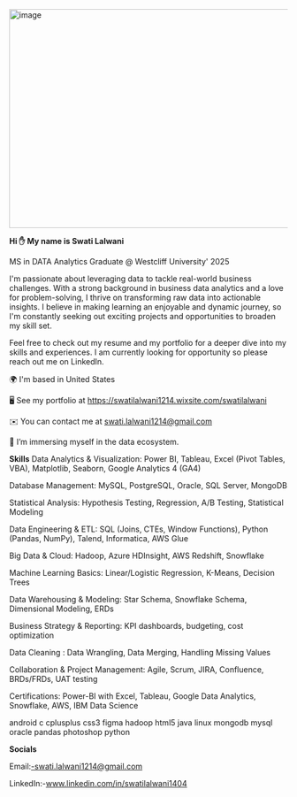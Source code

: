 
<img width="1584" height="396" alt="image" src="https://github.com/user-attachments/assets/0d6f4d5f-e7bd-4df0-8cc2-88868de6d355" />








**Hi ✋ My name is Swati Lalwani**


MS in DATA Analytics Graduate @ Westcliff University' 2025


I'm passionate about leveraging data to tackle real-world business challenges. With a strong background in business data analytics and a love for problem-solving, I thrive on transforming raw data into actionable insights. I believe in making learning an enjoyable and dynamic journey, so I'm constantly seeking out exciting projects and opportunities to broaden my skill set.

Feel free to check out my resume and my portfolio for a deeper dive into my skills and experiences. I am currently looking for opportunity so please reach out me on LinkedIn.

🌍  I'm based in United States

🖥️  See my portfolio at https://swatilalwani1214.wixsite.com/swatilalwani

✉️  You can contact me at swati.lalwani1214@gmail.com

🧠  I’m immersing myself in the data ecosystem.

**Skills**
Data Analytics & Visualization: Power BI, Tableau, Excel (Pivot Tables, VBA), Matplotlib, Seaborn, Google Analytics 4 (GA4)

Database Management: MySQL, PostgreSQL, Oracle, SQL Server, MongoDB

Statistical Analysis: Hypothesis Testing, Regression, A/B Testing, Statistical Modeling

Data Engineering & ETL: SQL (Joins, CTEs, Window Functions), Python (Pandas, NumPy), Talend, Informatica, AWS Glue

Big Data & Cloud: Hadoop, Azure HDInsight, AWS Redshift, Snowflake

Machine Learning Basics: Linear/Logistic Regression, K-Means, Decision Trees

Data Warehousing & Modeling: Star Schema, Snowflake Schema, Dimensional Modeling, ERDs

Business Strategy & Reporting: KPI dashboards, budgeting, cost optimization

Data Cleaning : Data Wrangling, Data Merging, Handling Missing Values

Collaboration & Project Management: Agile, Scrum, JIRA, Confluence, BRDs/FRDs, UAT testing

Certifications: Power-BI with Excel, Tableau, Google Data Analytics, Snowflake, AWS, IBM Data Science

android c cplusplus css3 figma hadoop html5 java linux mongodb mysql oracle pandas photoshop python

**Socials**

Email:-swati.lalwani1214@gmail.com

LinkedIn:-www.linkedin.com/in/swatilalwani1404 
